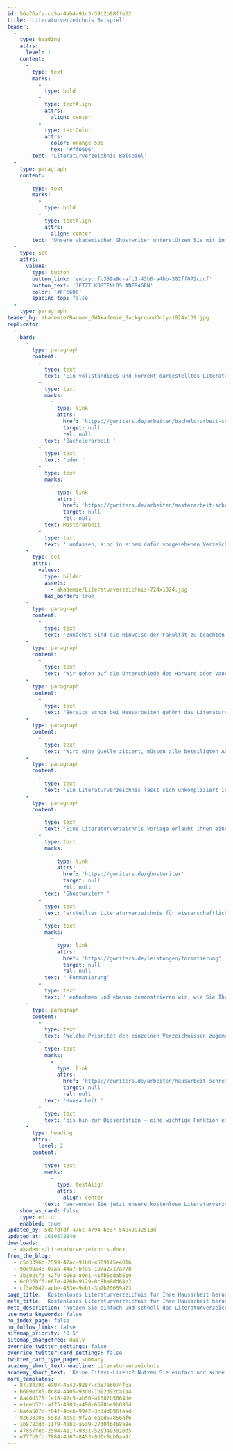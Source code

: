 ```yaml
---
id: 56a76afe-cd5a-4ab4-91c3-39b2b98ffe32
title: 'Literaturverzeichnis Beispiel'
teaser:
  -
    type: heading
    attrs:
      level: 1
    content:
      -
        type: text
        marks:
          -
            type: bold
          -
            type: textAlign
            attrs:
              align: center
          -
            type: textColor
            attrs:
              color: orange-500
              hex: '#ff6606'
        text: 'Literaturverzeichnis Beispiel'
  -
    type: paragraph
    content:
      -
        type: text
        marks:
          -
            type: bold
          -
            type: textAlign
            attrs:
              align: center
        text: 'Unsere akademischen Ghostwriter unterstützen Sie mit individuellen Vorlagen, persönlichen Coachings oder unserem professionellen Ghostwriting-Service bei Ihrer Abschlussarbeit!'
  -
    type: set
    attrs:
      values:
        type: button
        button_link: 'entry::fc359a9c-afc1-43b6-a4bb-302ff072cdcf'
        button_text: 'JETZT KOSTENLOS ANFRAGEN'
        color: '#FF6606'
        spacing_top: false
  -
    type: paragraph
teaser_bg: akademie/Banner_GWAkademie_BackgroundOnly-1024x139.jpg
replicator:
  -
    bard:
      -
        type: paragraph
        content:
          -
            type: text
            text: 'Ein vollständiges und korrekt dargestelltes Literaturverzeichnis ist in allen wissenschaftlichen Abschlussarbeiten unerlässlich. Jene Quellenangaben, die gewisse Teilbereiche einer '
          -
            type: text
            marks:
              -
                type: link
                attrs:
                  href: 'https://gwriters.de/arbeiten/bachelorarbeit-schreiben-lassen'
                  target: null
                  rel: null
            text: 'Bachelorarbeit '
          -
            type: text
            text: 'oder '
          -
            type: text
            marks:
              -
                type: link
                attrs:
                  href: 'https://gwriters.de/arbeiten/masterarbeit-schreiben-lassen'
                  target: null
                  rel: null
            text: Masterarbeit
          -
            type: text
            text: ' umfassen, sind in einem dafür vorgesehenen Verzeichnis zu nennen. Daher ist es für alle Studenten nicht unwesentlich, die geeignete Darstellungsform zu kennen.'
      -
        type: set
        attrs:
          values:
            type: bilder
            assets:
              - akademie/Literaturverzeichnis-724x1024.jpg
            has_border: true
      -
        type: paragraph
        content:
          -
            type: text
            text: 'Zunächst sind die Hinweise der Fakultät zu beachten, nach denen das Literaturverzeichnis erstellt werden soll. Ferner wird das Literaturverzeichnis nicht einheitlich dargestellt, sondern umfasst einen bestimmten Zitierstil.'
      -
        type: paragraph
        content:
          -
            type: text
            text: 'Wir gehen auf die Unterschiede des Harvard oder Vancouver Stils ein und erklären Ihnen die Eigenschaften der deutschen Zitierweise oder des OSCOLA Stils. Nutzen Sie unser Literaturverzeichnis Beispiel und stellen Sie eine professionelle Darstellung Ihrer Literaturquellen sicher.'
      -
        type: paragraph
        content:
          -
            type: text
            text: "Bereits schon bei Hausarbeiten gehört das Literaturverzeichnis zum Standard. Das Zitieren ist eine allgemein bekannte Vorgehensweise in wissenschaftlichen Arbeiten und benötigt ebenso ein Verzeichnis, in dem\_die Autoren aufgelistet sind."
      -
        type: paragraph
        content:
          -
            type: text
            text: 'Wird eine Quelle zitiert, müssen alle beteiligten Autoren genannt werden und dieses geschieht in einem Literaturverzeichnis. Die gebündelten Quellenangaben sind darin auf einen Blick zu finden und es lässt sich direkt entnehmen, mit welchen Quellen gearbeitet wurde.'
      -
        type: paragraph
        content:
          -
            type: text
            text: 'Ein Literaturverzeichnis lässt sich unkompliziert in Word erstellen, jedoch nur dann, wenn der wissenschaftliche Aufbau bekannt ist. Schließlich werden Literaturverzeichnisse auch für anderweitige Schriftstücke angewendet, welche jedoch einen anderen Aufbau verlangen.'
      -
        type: paragraph
        content:
          -
            type: text
            text: 'Eine Literaturverzeichnis Vorlage erlaubt Ihnen einen Einblick in ein professionelles, von akademischen '
          -
            type: text
            marks:
              -
                type: link
                attrs:
                  href: 'https://gwriters.de/ghostwriter'
                  target: null
                  rel: null
            text: 'Ghostwritern '
          -
            type: text
            text: 'erstelltes Literaturverzeichnis für wissenschaftliche Arbeiten, an dem Sie sich in Ihrem eigenen Schreibprozess orientieren können. Aus dieser Vorlage können Sie die korrekte'
          -
            type: text
            marks:
              -
                type: link
                attrs:
                  href: 'https://gwriters.de/leistungen/formatierung'
                  target: null
                  rel: null
            text: ' Formatierung'
          -
            type: text
            text: ' entnehmen und ebenso demonstrieren wir, wie Sie Ihr Literaturverzeichnis in Word erstellen können.'
      -
        type: paragraph
        content:
          -
            type: text
            text: 'Welche Priorität den einzelnen Verzeichnissen zugemessen wird, hängt oft vom jeweiligen Fachbereich ab. In jedem Fall nimmt dieses Verzeichnis allerdings – von der ersten '
          -
            type: text
            marks:
              -
                type: link
                attrs:
                  href: 'https://gwriters.de/arbeiten/hausarbeit-schreiben-lassen'
                  target: null
                  rel: null
            text: 'Hausarbeit '
          -
            type: text
            text: 'bis hin zur Dissertation – eine wichtige Funktion ein.'
      -
        type: heading
        attrs:
          level: 2
        content:
          -
            type: text
            marks:
              -
                type: textAlign
                attrs:
                  align: center
            text: 'Verwenden Sie jetzt unsere kostenlose Literaturverzeichnis-Vorlage'
    show_as_card: false
    type: editor
    enabled: true
updated_by: 5dafdfdf-476c-4794-be37-54949932513d
updated_at: 1619578840
downloads:
  - akademie/Literaturverzeichnis.docx
from_the_blog:
  - c5d3396b-2599-47ac-91b0-4569145e4016
  - 90c98a48-07aa-44a7-bfa5-187a2717a778
  - 3b102cfd-42f9-406a-80e1-41fb5edab619
  - 6c036bf5-e67e-426b-9129-0c8ba8dd68e2
  - cf3e2042-acbe-483e-9eb1-3b7b20659a23
page_title: 'Kostenloses Literaturverzeichnis für Ihre Hausarbeit herunterladen'
meta_title: 'Kostenloses Literaturverzeichnis für Ihre Hausarbeit herunterladen'
meta_description: 'Nutzen Sie einfach und schnell das Literaturverzeichnis Muster von GWriters. Die kostenlose Vorlage spart Ihnen die fehlende Citavi-Lizenz.'
use_meta_keywords: false
no_index_page: false
no_follow_links: false
sitemap_priority: '0.5'
sitemap_changefreq: daily
override_twitter_settings: false
override_twitter_card_settings: false
twitter_card_type_page: summary
academy_short_text-headline: Literaturverzeichnis
academy_short_text: 'Keine Citavi-Lizenz? Nutzen Sie einfach und schnell das Literaturverzeichnis Muster von GWriters.'
more_templates:
  - 8778439c-ea07-4542-9287-cb87e6074f6a
  - b609ef85-dc84-4405-93d0-1b92d92ca1a4
  - 8a46d375-fe18-42c5-ab50-a1682b5664de
  - e1eeb52b-af75-4803-a498-6678be9b695d
  - 6a4a507c-f04f-4ceb-9942-3c34d896faad
  - 92638305-5538-4e5c-9f2a-eaed57856af6
  - 1b8783dd-1179-4eb1-a5a9-27304b468a8e
  - 47857fec-2594-4e17-9331-52e3a93020d5
  - e777b9fb-7884-4d67-8453-9d6c8cb0aa9f
---
```

